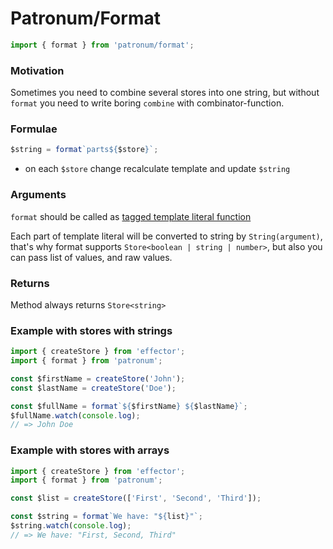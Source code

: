 # Patronum/Format

```ts
import { format } from 'patronum/format';
```

### Motivation

Sometimes you need to combine several stores into one string, but without `format` you need to write boring `combine` with combinator-function.

### Formulae

```ts
$string = format`parts${$store}`;
```

- on each `$store` change recalculate template and update `$string`

### Arguments

`format` should be called as [tagged template literal function](https://developer.mozilla.org/en-US/docs/Web/JavaScript/Reference/Template_literals#tagged_templates)

Each part of template literal will be converted to string by `String(argument)`,
that's why format supports `Store<boolean | string | number>`, but also you can pass list of values, and raw values.

### Returns

Method always returns `Store<string>`

### Example with stores with strings

```ts
import { createStore } from 'effector';
import { format } from 'patronum';

const $firstName = createStore('John');
const $lastName = createStore('Doe');

const $fullName = format`${$firstName} ${$lastName}`;
$fullName.watch(console.log);
// => John Doe
```

### Example with stores with arrays

```ts
import { createStore } from 'effector';
import { format } from 'patronum';

const $list = createStore(['First', 'Second', 'Third']);

const $string = format`We have: "${list}"`;
$string.watch(console.log);
// => We have: "First, Second, Third"
```
